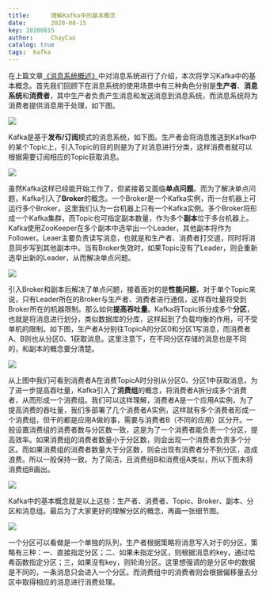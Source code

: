 ```yaml
---
title:      理解Kafka中的基本概念
date:       2020-08-15 
key: 20200815
author:     ChayCao    
catalog: true 
tags:  Kafka
---
```


在上篇文章[《消息系统概述》](https://chaycao.github.io/2020/08/08/消息系统概述.html)中对消息系统进行了介绍，本次将学习Kafka中的基本概念。首先我们回顾下在消息系统的使用场景中有三种角色分别是**生产者**、**消息系统**和**消费者**，其中生产者负责产生消息和发送消息到消息系统，而消息系统将为消费者提供消息用于处理，如下图。

![](https://chaycao-1302020836.cos.ap-shenzhen-fsi.myqcloud.com/blog/img/Message-System.png)

Kafka是基于**发布/订阅**模式的消息系统，如下图。生产者会将消息推送到Kafka中的某个Topic上，引入Topic的目的则是为了对消息进行分类，这样消费者就可以根据需要订阅相应的Topic获取消息。

![](https://chaycao-1302020836.cos.ap-shenzhen-fsi.myqcloud.com/blog/img/Topic.png)

虽然Kafka这样已经能开始工作了，但紧接着又面临**单点问题**。而为了解决单点问题，Kafka引入了**Broker**的概念。一个Broker是一个Kafka实例，而一台机器上可运行多个Broker，这里我们认为一台机器上只有一个Kafka实例。多个Broker将形成一个Kafka集群，而Topic也可指定副本数量，作为多个**副本**位于多台机器上。Kafka使用ZooKeeper在多个副本中选举出一个Leader，其他副本将作为Follower。Leaer主要负责读写消息，也就是和生产者、消费者打交道，同时将消息同步写到其他副本中。当有Broker失效时，如果Topic没有了Leader，则会重新选举出新的Leader，从而解决单点问题。

![](https://chaycao-1302020836.cos.ap-shenzhen-fsi.myqcloud.com/blog/img/Broker-And-Replication.png)

引入Broker和副本后解决了单点问题，接着面对的是**性能问题**，对于单个Topic来说，只有Leader所在的Broker与生产者、消费者进行通信，这样吞吐量将受到Broker所在的机器限制。那么如何**提高吞吐量**。Kafka将Topic拆分成多个**分区**，也就是将消息进行划分，类似数据库的分库，这样起到了负载均衡的作用，可不受单机的限制。如下图，生产者A分别往TopicA的分区0和分区1写消息，而消费者A、B则也从分区0、1获取消息。这里注意下，在不同分区存储的消息也是不同的，和副本的概念要分清楚。

![](https://chaycao-1302020836.cos.ap-shenzhen-fsi.myqcloud.com/blog/img/Partition.png)

从上图中我们可看到消费者A在消费TopicA时分别从分区0、分区1中获取消息，为了进一步提高吞吐量，Kafka引入了**消费组**的概念，将消费者A拆分成多个消费者，从而形成一个消费组。我们可以这样理解，消费者A是一个应用A实例，为了提高消费的吞吐量，我们多部署了几个消费者A实例，这样就有多个消费者形成一个消费组，但干的都是应用A做的事，需要与消费者B（不同的应用）区分开。一般设置消费组的消费者数与分区数一致，这是为了一个消费者能负责一个分区，提高效率。如果消费组的消费者数量小于分区数，则会出现一个消费者负责多个分区。而如果消费组的消费者数量大于分区数，则会出现有消费者分不到分区，造成浪费。所以一般保持一致。为了简洁，且消费组B和消费组A类似，所以下图未将消费组B画出。

![](https://chaycao-1302020836.cos.ap-shenzhen-fsi.myqcloud.com/blog/img/Consumer-Group.png)

Kafka中的基本概念就是以上这些：生产者、消费者、Topic、Broker、副本、分区和消息组。最后为了大家更好的理解分区的概念，再画一张细节图。

![](https://chaycao-1302020836.cos.ap-shenzhen-fsi.myqcloud.com/blog/img/Partition2.png)

一个分区可以看做是一个单独的队列，生产者根据策略将消息写入对于的分区，策略有三种：一、直接指定分区；二、如果未指定分区，则根据消息的key，通过哈希函数指定分区；三，如果没有key，则轮询分区。这里想强调的是分区中的数据是不同的，一条消息只会进入一个分区。而消费组中的消费者则会根据偏移量去分区中取得相应的消息进行消费处理。
